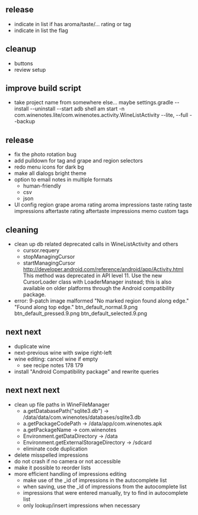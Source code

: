release
-------
- indicate in list if has aroma/taste/... rating or tag
- indicate in list the flag


cleanup
-------
- buttons
- review setup


improve build script
--------------------
- take project name from somewhere else... maybe settings.gradle
--install
--uninstall
--start adb shell am start -n com.winenotes.lite/com.winenotes.activity.WineListActivity
--lite, --full
--backup


release
-------
- fix the photo rotation bug
- add pulldown for tag and grape and region selectors
- redo menu icons for dark bg
- make all dialogs bright theme
- option to email notes in multiple formats
    - human-friendly
    - csv
    - json
- UI config
    region
    grape
    aroma rating
    aroma impressions
    taste rating
    taste impressions
    aftertaste rating
    aftertaste impressions
    memo
    custom tags


cleaning
--------
- clean up db related deprecated calls in WineListActivity and others
    - cursor.requery
    - stopManagingCursor
    - startManagingCursor
    http://developer.android.com/reference/android/app/Activity.html
    This method was deprecated in API level 11. Use the new CursorLoader class with LoaderManager instead; this is also available on older platforms through the Android compatibility package.
- error: 9-patch image malformed
    "No marked region found along edge."
    "Found along top edge."
    btn_default_normal.9.png
    btn_default_pressed.9.png
    btn_default_selected.9.png


next next
---------
- duplicate wine
- next-previous wine with swipe right-left
- wine editing: cancel wine if empty
    - see recipe notes 178 179
- install "Android Compatibility package" and rewrite queries


next next next
--------------
- clean up file paths in WineFileManager
    - a.getDatabasePath("sqlite3.db") -> /data/data/com.winenotes/databases/sqlite3.db
    - a.getPackageCodePath -> /data/app/com.winenotes.apk
    - a.getPackageName -> com.winenotes
    - Environment.getDataDirectory -> /data
    - Environment.getExternalStorageDirectory -> /sdcard
    - eliminate code duplication
- delete misspelled impressions
- do not crash if no camera or not accessible
- make it possible to reorder lists
- more efficient handling of impressions editing
    - make use of the _id of impressions in the autocomplete list
    - when saving, use the _id of impressions from the autocomplete list
    - impressions that were entered manually, try to find in autocomplete list
    - only lookup/insert impressions when necessary


